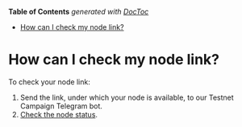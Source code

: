 <!-- START doctoc generated TOC please keep comment here to allow auto update -->
<!-- DON'T EDIT THIS SECTION, INSTEAD RE-RUN doctoc TO UPDATE -->
**Table of Contents**  *generated with [DocToc](https://github.com/thlorenz/doctoc)*

- [How can I check my node link?](#how-can-i-check-my-node-link)

<!-- END doctoc generated TOC please keep comment here to allow auto update -->

# How can I check my node link?

To check your node link: 

1. Send the link, under which your node is available, to our Testnet Campaign Telegram bot.
2. [Check the node status](01-check-node-status.md).


